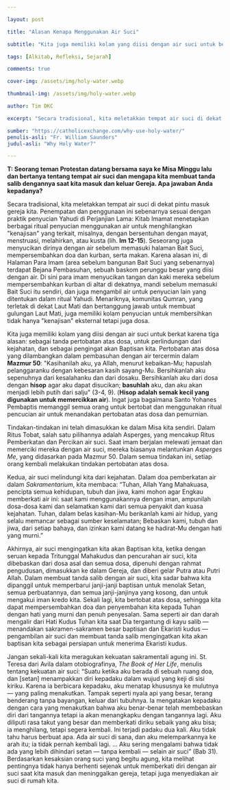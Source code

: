 ```yaml
---

layout: post

title: "Alasan Kenapa Menggunakan Air Suci"

subtitle: "Kita juga memiliki kolam yang diisi dengan air suci untuk berkat karena tiga alasan: sebagai tanda pertobatan atas dosa, untuk perlindungan dari kejahatan, dan sebagai pengingat akan Baptisan kita."

tags: [Alkitab, Refleksi, Sejarah]

comments: true

cover-img: /assets/img/holy-water.webp

thumbnail-img: /assets/img/holy-water.webp

author: Tim DKC

excerpt: "Secara tradisional, kita meletakkan tempat air suci di dekat pintu masuk gereja kita. Penempatan dan penggunaan ini sebenarnya sesuai dengan praktik penyucian Yahudi di Perjanjian Lama: Kitab Imamat menetapkan berbagai ritual penyucian menggunakan air untuk menghilangkan 'kenajisan' yang terkait, misalnya, dengan bersentuhan dengan mayat, menstruasi, melahirkan, atau kusta (lih. Im 12-15)."

sumber: "https://catholicexchange.com/why-use-holy-water/"
penulis-asli: "Fr. William Saunders"
judul-asli: "Why Holy Water?"

---
```


**T: Seorang teman Protestan datang bersama saya ke Misa Minggu lalu dan bertanya tentang tempat air suci dan mengapa kita membuat tanda salib dengannya saat kita masuk dan keluar Gereja. Apa jawaban Anda kepadanya?**

Secara tradisional, kita meletakkan tempat air suci di dekat pintu masuk gereja kita. Penempatan dan penggunaan ini sebenarnya sesuai dengan praktik penyucian Yahudi di Perjanjian Lama: Kitab Imamat menetapkan berbagai ritual penyucian menggunakan air untuk menghilangkan "kenajisan" yang terkait, misalnya, dengan bersentuhan dengan mayat, menstruasi, melahirkan, atau kusta (lih. **Im 12-15**). Seseorang juga menyucikan dirinya dengan air sebelum memasuki halaman Bait Suci, mempersembahkan doa dan kurban, serta makan. Karena alasan ini, di Halaman Para Imam (area sebelum bangunan Bait Suci yang sebenarnya) terdapat Bejana Pembasuhan, sebuah baskom perunggu besar yang diisi dengan air. Di sini para imam menyucikan tangan dan kaki mereka sebelum mempersembahkan kurban di altar di dekatnya, mandi sebelum memasuki Bait Suci itu sendiri, dan juga mengambil air untuk penyucian lain yang ditentukan dalam ritual Yahudi. Menariknya, komunitas Qumran, yang terletak di dekat Laut Mati dan bertanggung jawab untuk membuat gulungan Laut Mati, juga memiliki kolam penyucian untuk membersihkan tidak hanya "kenajisan" eksternal tetapi juga dosa.

Kita juga memiliki kolam yang diisi dengan air suci untuk berkat karena tiga alasan: sebagai tanda pertobatan atas dosa, untuk perlindungan dari kejahatan, dan sebagai pengingat akan Baptisan kita. Pertobatan atas dosa yang dilambangkan dalam pembasuhan dengan air tercermin dalam **Mazmur 50**: "Kasihanilah aku, ya Allah, menurut kebaikan-Mu; hapuslah pelanggaranku dengan kebesaran kasih sayang-Mu. Bersihkanlah aku sepenuhnya dari kesalahanku dan dari dosaku. Bersihkanlah aku dari dosa dengan **hisop** agar aku dapat disucikan; **basuhlah** aku, dan aku akan menjadi lebih putih dari salju" (3-4, 9). (**Hisop adalah semak kecil yang digunakan untuk memercikkan air**). Ingat juga bagaimana Santo Yohanes Pembaptis memanggil semua orang untuk bertobat dan menggunakan ritual pencucian air untuk menandakan pertobatan atas dosa dan pemurnian.

Tindakan-tindakan ini telah dimasukkan ke dalam Misa kita sendiri. Dalam Ritus Tobat, salah satu pilihannya adalah Asperges, yang mencakup Ritus Pemberkatan dan Percikan air suci. Saat imam berjalan melewati jemaat dan memerciki mereka dengan air suci, mereka biasanya melantunkan _Asperges Me_, yang didasarkan pada Mazmur 50. Dalam semua tindakan ini, setiap orang kembali melakukan tindakan pertobatan atas dosa.

Kedua, air suci melindungi kita dari kejahatan. Dalam doa pemberkatan air dalam _Sakramentarium_, kita membaca: “Tuhan, Allah Yang Mahakuasa, pencipta semua kehidupan, tubuh dan jiwa, kami mohon agar Engkau memberkati air ini: saat kami menggunakannya dengan iman, ampunilah dosa-dosa kami dan selamatkan kami dari semua penyakit dan kuasa kejahatan. Tuhan, dalam belas kasihan-Mu berikanlah kami air hidup, yang selalu memancar sebagai sumber keselamatan; Bebaskan kami, tubuh dan jiwa, dari setiap bahaya, dan izinkan kami datang ke hadirat-Mu dengan hati yang murni.”

Akhirnya, air suci mengingatkan kita akan Baptisan kita, ketika dengan seruan kepada Tritunggal Mahakudus dan pencurahan air suci, kita dibebaskan dari dosa asal dan semua dosa, dipenuhi dengan rahmat pengudusan, dimasukkan ke dalam Gereja, dan diberi gelar Putra atau Putri Allah. Dalam membuat tanda salib dengan air suci, kita sadar bahwa kita dipanggil untuk memperbarui janji-janji baptisan untuk menolak Setan, semua perbuatannya, dan semua janji-janjinya yang kosong, dan untuk mengakui iman kredo kita. Sekali lagi, kita bertobat atas dosa, sehingga kita dapat mempersembahkan doa dan penyembahan kita kepada Tuhan dengan hati yang murni dan penuh penyesalan. Sama seperti air dan darah mengalir dari Hati Kudus Tuhan kita saat Dia tergantung di kayu salib — menandakan sakramen-sakramen besar baptisan dan Ekaristi kudus — pengambilan air suci dan membuat tanda salib mengingatkan kita akan baptisan kita sebagai persiapan untuk menerima Ekaristi kudus.

Jangan sekali-kali kita meragukan kekuatan sakramentali agung ini. St. Teresa dari Avila dalam otobiografinya, _The Book of Her Life_, menulis tentang kekuatan air suci: “Suatu ketika aku berada di sebuah ruang doa, dan \[setan\] menampakkan diri kepadaku dalam wujud yang keji di sisi kiriku. Karena ia berbicara kepadaku, aku menatap khususnya ke mulutnya — yang paling menakutkan. Tampak seperti nyala api yang besar, terang benderang tanpa bayangan, keluar dari tubuhnya. Ia mengatakan kepadaku dengan cara yang menakutkan bahwa aku benar-benar telah membebaskan diri dari tangannya tetapi ia akan menangkapku dengan tangannya lagi. Aku diliputi rasa takut yang besar dan memberkati diriku sebaik yang aku bisa; ia menghilang, tetapi segera kembali. Ini terjadi padaku dua kali. Aku tidak tahu harus berbuat apa. Ada air suci di sana, dan aku melemparkannya ke arah itu; ia tidak pernah kembali lagi. … Aku sering mengalami bahwa tidak ada yang lebih dihindari setan — tanpa kembali — selain air suci” (Bab 31). Berdasarkan kesaksian orang suci yang begitu agung, kita melihat pentingnya tidak hanya berhenti sejenak untuk memberkati diri dengan air suci saat kita masuk dan meninggalkan gereja, tetapi juga menyediakan air suci di rumah kita.